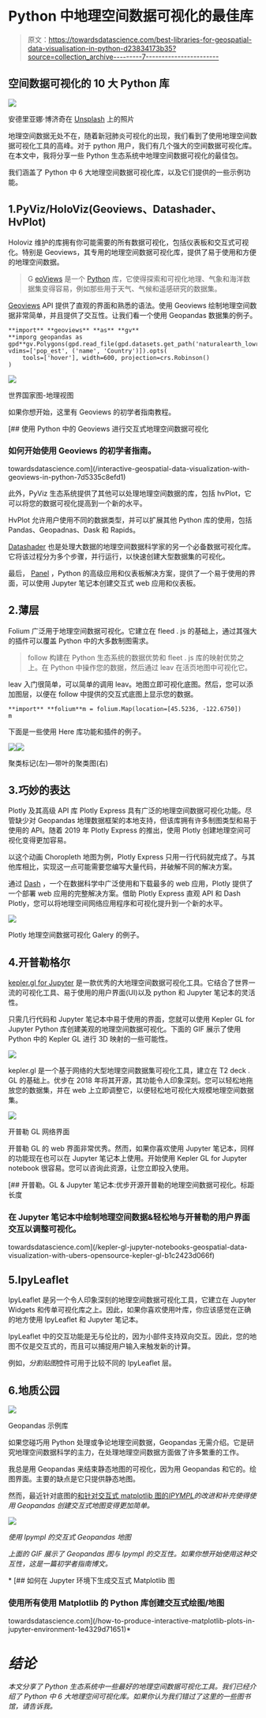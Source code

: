# Python 中地理空间数据可视化的最佳库

> 原文：<https://towardsdatascience.com/best-libraries-for-geospatial-data-visualisation-in-python-d23834173b35?source=collection_archive---------7----------------------->

## 空间数据可视化的 10 大 Python 库

![](img/01088e27b3c38fa4966c8703954a1761.png)

安德里亚娜·博济奇在 [Unsplash](https://unsplash.com?utm_source=medium&utm_medium=referral) 上的照片

地理空间数据无处不在，随着新冠肺炎可视化的出现，我们看到了使用地理空间数据可视化工具的高峰。对于 python 用户，我们有几个强大的空间数据可视化库。在本文中，我将分享一些 Python 生态系统中地理空间数据可视化的最佳包。

我们涵盖了 Python 中 6 大地理空间数据可视化库，以及它们提供的一些示例功能。

## 1.PyViz/HoloViz(Geoviews、Datashader、HvPlot)

Holoviz 维护的库拥有你可能需要的所有数据可视化，包括仪表板和交互式可视化。特别是 Geoviews，其专用的地理空间数据可视化库，提供了易于使用和方便的地理空间数据。

> G [eoViews](https://geoviews.org/#) 是一个 [Python](http://python.org/) 库，它使得探索和可视化地理、气象和海洋数据集变得容易，例如那些用于天气、气候和遥感研究的数据集。

[Geoviews](https://geoviews.org/) API 提供了直观的界面和熟悉的语法。使用 Geoviews 绘制地理空间数据非常简单，并且提供了交互性。让我们看一个使用 Geopandas 数据集的例子。

```
**import** **geoviews** **as** **gv**
**imporg geopandas as gpd**gv.Polygons(gpd.read_file(gpd.datasets.get_path('naturalearth_lowres')), vdims=['pop_est', ('name', 'Country')]).opts(
    tools=['hover'], width=600, projection=crs.Robinson()
)
```

![](img/c7bd6c53ff4288d174c2832aad52d163.png)

世界国家图-地理视图

如果你想开始，这里有 Geoviews 的初学者指南教程。

[](/interactive-geospatial-data-visualization-with-geoviews-in-python-7d5335c8efd1) [## 使用 Python 中的 Geoviews 进行交互式地理空间数据可视化

### 如何开始使用 Geoviews 的初学者指南。

towardsdatascience.com](/interactive-geospatial-data-visualization-with-geoviews-in-python-7d5335c8efd1) 

此外，PyViz 生态系统提供了其他可以处理地理空间数据的库，包括 hvPlot，它可以将您的数据可视化提高到一个新的水平。

HvPlot 允许用户使用不同的数据类型，并可以扩展其他 Python 库的使用，包括 Pandas、Geopadnas、Dask 和 Rapids。

[Datashader](https://datashader.org/) 也是处理大数据的地理空间数据科学家的另一个必备数据可视化库。它将该过程分为多个步骤，并行运行，以快速创建大型数据集的可视化。

最后， [Panel](https://panel.holoviz.org/) ，Python 的高级应用和仪表板解决方案，提供了一个易于使用的界面，可以使用 Jupyter 笔记本创建交互式 web 应用和仪表板。

## 2.薄层

Folium 广泛用于地理空间数据可视化。它建立在 fleed . js 的基础上，通过其强大的插件可以覆盖 Python 中的大多数制图需求。

> follow 构建在 Python 生态系统的数据优势和 fleet . js 库的映射优势之上。在 Python 中操作您的数据，然后通过 leav 在活页地图中可视化它。

leav 入门很简单，可以简单的调用 leav。地图立即可视化底图。然后，您可以添加图层，以便在 follow 中提供的交互式底图上显示您的数据。

```
**import** **folium**m = folium.Map(location=[45.5236, -122.6750])
m
```

下面是一些使用 Here 库功能和插件的例子。

![](img/a6e705f4bc742df30c5329f36e2504fa.png)![](img/3699ecfc286de52151e385e8150d0ad7.png)

聚类标记(左)—带叶的聚类图(右)

## 3.巧妙的表达

Plotly 及其高级 API 库 Plotly Express 具有广泛的地理空间数据可视化功能。尽管缺少对 Geopandas 地理数据框架的本地支持，但该库拥有许多制图类型和易于使用的 API。随着 2019 年 Plotly Express 的推出，使用 Plotly 创建地理空间可视化变得更加容易。

以这个动画 Choropleth 地图为例，Plotly Express 只用一行代码就完成了。与其他库相比，实现这一点可能需要您编写大量代码，并破解不同的解决方案。

通过 [Dash](https://plotly.com/dash/) ，一个在数据科学中广泛使用和下载最多的 web 应用，Plotly 提供了一个部署 web 应用的完整解决方案。借助 Plotly Express 直观 API 和 Dash Plotly，您可以将地理空间网络应用程序和可视化提升到一个新的水平。

![](img/424de5795bd99a4d9b63bb7b985c34ea.png)

Plotly 地理空间数据可视化 Galery 的例子。

## 4.开普勒格尔

[kepler.gl for Jupyter](https://github.com/keplergl/kepler.gl/blob/master/docs/keplergl-jupyter/README.md) 是一款优秀的大地理空间数据可视化工具。它结合了世界一流的可视化工具、易于使用的用户界面(UI)以及 python 和 Jupyter 笔记本的灵活性。

只需几行代码和 Jupyter 笔记本中易于使用的界面，您就可以使用 Kepler GL for Jupyter Python 库创建美观的地理空间数据可视化。下面的 GIF 展示了使用 Python 中的 Kepler GL 进行 3D 映射的一些可能性。

![](img/cf57cd0b6a081e6af4bca7e77a86db7b.png)

kepler.gl 是一个基于网络的大型地理空间数据集可视化工具，建立在 T2 deck . GL 的基础上。优步在 2018 年将其开源，其功能令人印象深刻。您可以轻松地拖放您的数据集，并在 web 上立即调整它，以便轻松地可视化大规模地理空间数据集。

![](img/c3af70dbde3097376d71ae41770d2a2e.png)

开普勒 GL 网络界面

开普勒 GL 的 web 界面非常优秀。然而，如果你喜欢使用 Jupyter 笔记本，同样的功能现在也可以在 Jupyter 笔记本上使用。开始使用 Kepler GL for Jupyter notebook 很容易。您可以咨询此资源，让您立即投入使用。

[](/kepler-gl-jupyter-notebooks-geospatial-data-visualization-with-ubers-opensource-kepler-gl-b1c2423d066f) [## 开普勒。GL & Jupyter 笔记本:优步开源开普勒的地理空间数据可视化。标距长度

### 在 Jupyter 笔记本中绘制地理空间数据&轻松地与开普勒的用户界面交互以调整可视化。

towardsdatascience.com](/kepler-gl-jupyter-notebooks-geospatial-data-visualization-with-ubers-opensource-kepler-gl-b1c2423d066f) 

## 5.IpyLeaflet

IpyLeaflet 是另一个令人印象深刻的地理空间数据可视化工具，它建立在 Jupyter Widgets 和传单可视化库之上。因此，如果你喜欢使用叶库，你应该感觉在正确的地方使用 IpyLeaflet 和 Jupyter 笔记本。

IpyLeaflet 中的交互功能是无与伦比的，因为小部件支持双向交互。因此，您的地图不仅是交互式的，而且可以捕捉用户输入来触发新的计算。

例如，*分割贴图*控件可用于比较不同的 IpyLeaflet 层。

## 6.地质公园

![](img/fff0b933dd4bb5181ff4b710d2980eac.png)

Geopandas 示例库

如果您碰巧用 Python 处理或争论地理空间数据，Geopandas 无需介绍。它是研究地理空间数据科学的主力，在处理地理空间数据方面做了许多繁重的工作。

我总是用 Geopandas 来结束静态地图的可视化，因为用 Geopandas 和它的。绘图界面。主要的缺点是它只提供静态地图。

然而，最近针对底图的[和针对交互式 matplotlib 图的](https://github.com/geopandas/contextily)[*IPYMPL*](https://github.com/matplotlib/ipympl)*的改进和补充使得使用 Geopandas 创建交互式地图变得更加简单。*

*![](img/5d6cbfa3596cf36fc1f5d1ee4dac8767.png)*

*使用 Ipympl 的交互式 Geopandas 地图*

*上面的 GIF 展示了 Geopandas 图与 Ipympl 的交互性。如果你想开始使用这种交互性，这是一篇初学者指南博文。*

*[](/how-to-produce-interactive-matplotlib-plots-in-jupyter-environment-1e4329d71651) [## 如何在 Jupyter 环境下生成交互式 Matplotlib 图

### 使用所有使用 Matplotlib 的 Python 库创建交互式绘图/地图

towardsdatascience.com](/how-to-produce-interactive-matplotlib-plots-in-jupyter-environment-1e4329d71651)* 

# *结论*

*本文分享了 Python 生态系统中一些最好的地理空间数据可视化工具。我们已经介绍了 Python 中 6 大地理空间可视化库。如果你认为我们错过了这里的一些图书馆，请告诉我。*